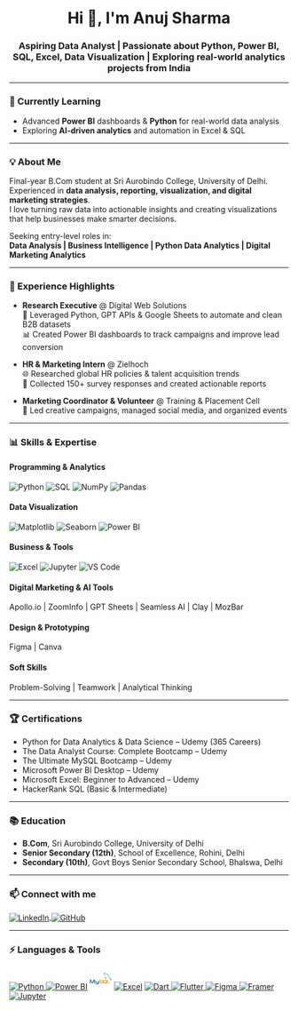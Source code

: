 <h1 align="center">Hi 👋, I'm Anuj Sharma</h1>
<h3 align="center">Aspiring <b>Data Analyst</b> | Passionate about <b>Python, Power BI, SQL, Excel, Data Visualization</b> | Exploring real-world analytics projects from India</h3>

---

### 🌱 Currently Learning
- Advanced <b>Power BI</b> dashboards & <b>Python</b> for real-world data analysis  
- Exploring <b>AI-driven analytics</b> and automation in Excel & SQL

---

### 💡 About Me
Final-year B.Com student at Sri Aurobindo College, University of Delhi. Experienced in **data analysis, reporting, visualization, and digital marketing strategies**.  
I love turning raw data into actionable insights and creating visualizations that help businesses make smarter decisions.  

Seeking entry-level roles in:  
<b>Data Analysis | Business Intelligence | Python Data Analytics | Digital Marketing Analytics</b>

---

### 💼 Experience Highlights
- **Research Executive** @ Digital Web Solutions  
  🐍 Leveraged Python, GPT APIs & Google Sheets to automate and clean B2B datasets  
  📊 Created Power BI dashboards to track campaigns and improve lead conversion  

- **HR & Marketing Intern** @ Zielhoch  
  🌐 Researched global HR policies & talent acquisition trends  
  📝 Collected 150+ survey responses and created actionable reports  

- **Marketing Coordinator & Volunteer** @ Training & Placement Cell  
  🎨 Led creative campaigns, managed social media, and organized events  

---

### 📊 Skills & Expertise

#### Programming & Analytics
![Python](https://img.shields.io/badge/Python-90%25-blue?style=for-the-badge&logo=python&logoColor=white)
![SQL](https://img.shields.io/badge/SQL-85%25-blue?style=for-the-badge&logo=mysql&logoColor=white)
![NumPy](https://img.shields.io/badge/NumPy-85%25-blue?style=for-the-badge)
![Pandas](https://img.shields.io/badge/Pandas-85%25-blue?style=for-the-badge)

#### Data Visualization
![Matplotlib](https://img.shields.io/badge/Matplotlib-75%25-blue?style=for-the-badge)
![Seaborn](https://img.shields.io/badge/Seaborn-75%25-blue?style=for-the-badge)
![Power BI](https://img.shields.io/badge/Power%20BI-85%25-yellow?style=for-the-badge)

#### Business & Tools
![Excel](https://img.shields.io/badge/Excel-80%25-green?style=for-the-badge)
![Jupyter](https://img.shields.io/badge/Jupyter-80%25-orange?style=for-the-badge)
![VS Code](https://img.shields.io/badge/VS%20Code-80%25-blue?style=for-the-badge)

#### Digital Marketing & AI Tools
Apollo.io | ZoomInfo | GPT Sheets | Seamless AI | Clay | MozBar  

#### Design & Prototyping
Figma | Canva  

#### Soft Skills
Problem-Solving | Teamwork | Analytical Thinking  

---

### 🏆 Certifications
- Python for Data Analytics & Data Science – Udemy (365 Careers)  
- The Data Analyst Course: Complete Bootcamp – Udemy  
- The Ultimate MySQL Bootcamp – Udemy  
- Microsoft Power BI Desktop – Udemy  
- Microsoft Excel: Beginner to Advanced – Udemy  
- HackerRank SQL (Basic & Intermediate)  

---

### 📚 Education
- **B.Com**, Sri Aurobindo College, University of Delhi  
- **Senior Secondary (12th)**, School of Excellence, Rohini, Delhi  
- **Secondary (10th)**, Govt Boys Senior Secondary School, Bhalswa, Delhi  

---

### 📫 Connect with me
<p align="left">
<a href="https://linkedin.com/in/anujsharma1203" target="_blank">
  <img align="center" src="https://raw.githubusercontent.com/rahuldkjain/github-profile-readme-generator/master/src/images/icons/Social/linked-in-alt.svg" alt="LinkedIn" height="30" width="40" />
</a>
<a href="https://github.com/AnujSharma1203" target="_blank">
  <img align="center" src="https://cdn.jsdelivr.net/npm/simple-icons@v10/icons/github.svg" alt="GitHub" height="30" width="40" />
</a>
</p>

---

### ⚡ Languages & Tools
<p align="left"> 
<a href="https://python.org" target="_blank"><img src="https://www.vectorlogo.zone/logos/python/python-icon.svg" alt="Python" width="40" height="40"/> </a>
<a href="https://powerbi.microsoft.com/" target="_blank"><img src="https://www.vectorlogo.zone/logos/microsoft_powerbi/microsoft_powerbi-icon.svg" alt="Power BI" width="40" height="40"/></a>
<a href="https://www.mysql.com/" target="_blank"><img src="https://raw.githubusercontent.com/devicons/devicon/master/icons/mysql/mysql-original-wordmark.svg" alt="MySQL" width="40" height="40"/></a>
<a href="https://www.microsoft.com/en-us/microsoft-365/excel" target="_blank"><img src="https://www.vectorlogo.zone/logos/microsoft_excel/microsoft_excel-icon.svg" alt="Excel" width="40" height="40"/></a>
<a href="https://dart.dev" target="_blank"><img src="https://www.vectorlogo.zone/logos/dartlang/dartlang-icon.svg" alt="Dart" width="40" height="40"/> </a>
<a href="https://flutter.dev" target="_blank"><img src="https://www.vectorlogo.zone/logos/flutterio/flutterio-icon.svg" alt="Flutter" width="40" height="40"/> </a>
<a href="https://www.figma.com/" target="_blank"><img src="https://www.vectorlogo.zone/logos/figma/figma-icon.svg" alt="Figma" width="40" height="40"/> </a>
<a href="https://www.framer.com/" target="_blank"><img src="https://www.vectorlogo.zone/logos/framer/framer-icon.svg" alt="Framer" width="40" height="40"/> </a>
<a href="https://jupyter.org/" target="_blank"><img src="https://www.vectorlogo.zone/logos/jupyter/jupyter-icon.svg" alt="Jupyter" width="40" height="40"/> </a>
</p>

